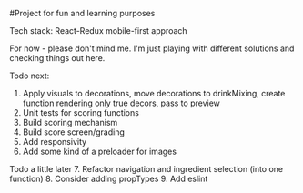 #Project for fun and learning purposes

Tech stack: React-Redux
mobile-first approach

For now - please don't mind me.
I'm just playing with different solutions and checking things out here.

Todo next:
1. Apply visuals to decorations, move decorations to drinkMixing, create function rendering only true decors, pass to preview
2. Unit tests for scoring functions
3. Build scoring mechanism
4. Build score screen/grading
5. Add responsivity
6. Add some kind of a preloader for images

Todo a little later
7. Refactor navigation and ingredient selection (into one function)
8. Consider adding propTypes
9. Add eslint